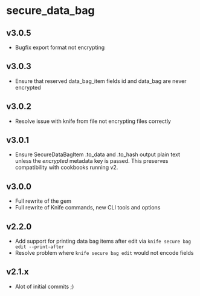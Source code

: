 secure_data_bag
======

v3.0.5
------
* Bugfix export format not encrypting

v3.0.3
------
* Ensure that reserved data_bag_item fields id and data_bag are never encrypted

v3.0.2
------
* Resolve issue with knife from file not encrypting files correctly

v3.0.1
------
* Ensure SecureDataBagItem .to\_data and .to\_hash output plain text unless the _encrypted_ metadata key is passed. This preserves compatibility with cookbooks running v2.

v3.0.0
------
* Full rewrite of the gem
* Full rewrite of Knife commands, new CLI tools and options 

v2.2.0
------
* Add support for printing data bag items after edit via `knife secure bag edit --print-after`
* Resolve problem where `knife secure bag edit` would not encode fields

v2.1.x
-------
* Alot of initial commits ;)
